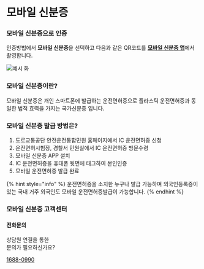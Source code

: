 # 모바일 신분증

### 모바일 신분증으로 인증

인증방법에서 **모바일 신분증**을 선택하고 다음과 같은 QR코드를 [**모바일 신분증 앱**](mobile\_ID.md#undefined-1)에서 촬영합니다.

![예시 화](<../../../.gitbook/assets/인증\_모바일 신분증.png>)

### 모바일 신분증이란?

모바일 신분증은 개인 스마트폰에 발급하는 운전면허증으로 플라스틱 운전면허증과 동일한 법적 효력을 가지는 국가신분증 입니다.

### 모바일 신분증 발급 방법은?

1. 도로교통공단 안전운전통합민원 홈페이지에서 IC 운전면허증 신청
2. 운전면허시험장, 경찰서 민원실에서 IC 운전면허증 방문수령
3. 모바일 신분증 APP 설치
4. IC 운전면허증을 휴대폰 뒷면에 태그하여 본인인증
5. 모바일 운전면허증 발급 완료

{% hint style="info" %}
운전면허증을 소지한 누구나 발급 가능하며 외국인등록증이 있는 국내 거주 외국인도 모바일 운전면허증발급이 가능합니다.
{% endhint %}

### 모바일 신분증 고객센터

#### **전화문의**

상담원 연결을 통한\
문의가 필요하신가요?

[1688-0990](tel:1688-0990)
